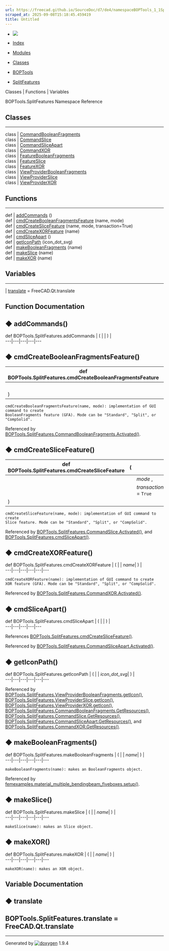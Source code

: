 ```yaml
---
url: https://freecad.github.io/SourceDoc/d7/de4/namespaceBOPTools_1_1SplitFeatures.html
scraped_at: 2025-09-08T15:18:45.459419
title: Untitled
---
```


  * [ ![](https://www.freecad.org/svg/logo-freecad.svg) ](https://freecadweb.org "FreeCAD")
  * [Index](../../index.html "Index")
  * [Modules](../../modules.html "Modules list")
  * [Classes](../../annotated.html "Annotated list")

  * [BOPTools](../../dc/dff/namespaceBOPTools.html)
  * [SplitFeatures](../../d7/de4/namespaceBOPTools_1_1SplitFeatures.html)

Classes | Functions | Variables

BOPTools.SplitFeatures Namespace Reference

##  Classes  
  
---  
class | [CommandBooleanFragments](../../d3/d93/classBOPTools_1_1SplitFeatures_1_1CommandBooleanFragments.html)  
class | [CommandSlice](../../d5/d56/classBOPTools_1_1SplitFeatures_1_1CommandSlice.html)  
class | [CommandSliceApart](../../d2/db2/classBOPTools_1_1SplitFeatures_1_1CommandSliceApart.html)  
class | [CommandXOR](../../d1/d26/classBOPTools_1_1SplitFeatures_1_1CommandXOR.html)  
class | [FeatureBooleanFragments](../../dc/d6e/classBOPTools_1_1SplitFeatures_1_1FeatureBooleanFragments.html)  
class | [FeatureSlice](../../d1/d28/classBOPTools_1_1SplitFeatures_1_1FeatureSlice.html)  
class | [FeatureXOR](../../da/dc0/classBOPTools_1_1SplitFeatures_1_1FeatureXOR.html)  
class | [ViewProviderBooleanFragments](../../d0/d5a/classBOPTools_1_1SplitFeatures_1_1ViewProviderBooleanFragments.html)  
class | [ViewProviderSlice](../../d5/d19/classBOPTools_1_1SplitFeatures_1_1ViewProviderSlice.html)  
class | [ViewProviderXOR](../../d9/de4/classBOPTools_1_1SplitFeatures_1_1ViewProviderXOR.html)  
  
##  Functions  
  
---  
def | [addCommands](../../d7/de4/namespaceBOPTools_1_1SplitFeatures.html#a7776b4ee5cbe0094a4c5738ae51bdd58) ()  
def | [cmdCreateBooleanFragmentsFeature](../../d7/de4/namespaceBOPTools_1_1SplitFeatures.html#ad8eb904015883fee20ff5ff0f4d1b8a3) (name, mode)  
def | [cmdCreateSliceFeature](../../d7/de4/namespaceBOPTools_1_1SplitFeatures.html#adcc81c011af1fa7bdbbbafc9c4ce3e47) (name, mode, transaction=True)  
def | [cmdCreateXORFeature](../../d7/de4/namespaceBOPTools_1_1SplitFeatures.html#a8dcec98a9235fefb05db9a09b58627e9) (name)  
def | [cmdSliceApart](../../d7/de4/namespaceBOPTools_1_1SplitFeatures.html#ac38ef321c49e5a920daf20b6614cdf7a) ()  
def | [getIconPath](../../d7/de4/namespaceBOPTools_1_1SplitFeatures.html#a8414fc6d96bf4b7e5b6d9524b002ae03) (icon_dot_svg)  
def | [makeBooleanFragments](../../d7/de4/namespaceBOPTools_1_1SplitFeatures.html#af9ed6877092255f3e541654472a6f0b3) (name)  
def | [makeSlice](../../d7/de4/namespaceBOPTools_1_1SplitFeatures.html#a1854ddd59d07b87e5fccdebd2bd05991) (name)  
def | [makeXOR](../../d7/de4/namespaceBOPTools_1_1SplitFeatures.html#a337717b0203812b3d7d9bd0e4f7751f7) (name)  
  
##  Variables  
  
---  
|
[translate](../../d7/de4/namespaceBOPTools_1_1SplitFeatures.html#a7f2babde11f2a036cc0ce5fcf4039b6b)
= FreeCAD.Qt.translate  
  
## Function Documentation

## ◆ addCommands()

def BOPTools.SplitFeatures.addCommands  | ( | | ) |   
---|---|---|---|---  
  
## ◆ cmdCreateBooleanFragmentsFeature()

def BOPTools.SplitFeatures.cmdCreateBooleanFragmentsFeature  | ( |  | _name_ ,   
---|---|---|---  
|  |  | _mode_  
| ) | |   
      
    
    cmdCreateBooleanFragmentsFeature(name, mode): implementation of GUI command to create
    BooleanFragments feature (GFA). Mode can be "Standard", "Split", or "CompSolid".

Referenced by
[BOPTools.SplitFeatures.CommandBooleanFragments.Activated()](../../d3/d93/classBOPTools_1_1SplitFeatures_1_1CommandBooleanFragments.html#a7b9e5d1014ca80db52c61ec1d7b566fe).

## ◆ cmdCreateSliceFeature()

def BOPTools.SplitFeatures.cmdCreateSliceFeature  | ( |  | _name_ ,   
---|---|---|---  
|  |  | _mode_ ,   
|  |  | _transaction_ = `True`  
| ) | |   
      
    
    cmdCreateSliceFeature(name, mode): implementation of GUI command to create
    Slice feature. Mode can be "Standard", "Split", or "CompSolid".

Referenced by
[BOPTools.SplitFeatures.CommandSlice.Activated()](../../d5/d56/classBOPTools_1_1SplitFeatures_1_1CommandSlice.html#ac38f0353cffad07b63ce820b45db249a),
and
[BOPTools.SplitFeatures.cmdSliceApart()](../../d7/de4/namespaceBOPTools_1_1SplitFeatures.html#ac38ef321c49e5a920daf20b6614cdf7a).

## ◆ cmdCreateXORFeature()

def BOPTools.SplitFeatures.cmdCreateXORFeature  | ( |  | _name_| ) |   
---|---|---|---|---|---  
      
    
    cmdCreateXORFeature(name): implementation of GUI command to create
    XOR feature (GFA). Mode can be "Standard", "Split", or "CompSolid".

Referenced by
[BOPTools.SplitFeatures.CommandXOR.Activated()](../../d1/d26/classBOPTools_1_1SplitFeatures_1_1CommandXOR.html#a20490f5a8071e5d3a140a6bc5f9c265e).

## ◆ cmdSliceApart()

def BOPTools.SplitFeatures.cmdSliceApart  | ( | | ) |   
---|---|---|---|---  
  
References
[BOPTools.SplitFeatures.cmdCreateSliceFeature()](../../d7/de4/namespaceBOPTools_1_1SplitFeatures.html#adcc81c011af1fa7bdbbbafc9c4ce3e47).

Referenced by
[BOPTools.SplitFeatures.CommandSliceApart.Activated()](../../d2/db2/classBOPTools_1_1SplitFeatures_1_1CommandSliceApart.html#a9fdd049797563a8aebd3a940b3d8f968).

## ◆ getIconPath()

def BOPTools.SplitFeatures.getIconPath  | ( |  | _icon_dot_svg_| ) |   
---|---|---|---|---|---  
  
Referenced by
[BOPTools.SplitFeatures.ViewProviderBooleanFragments.getIcon()](../../d0/d5a/classBOPTools_1_1SplitFeatures_1_1ViewProviderBooleanFragments.html#a6d64e19af6e69559355702c85693901a),
[BOPTools.SplitFeatures.ViewProviderSlice.getIcon()](../../d5/d19/classBOPTools_1_1SplitFeatures_1_1ViewProviderSlice.html#af38f34dc51a1d7ad35d7254a0bb74f5b),
[BOPTools.SplitFeatures.ViewProviderXOR.getIcon()](../../d9/de4/classBOPTools_1_1SplitFeatures_1_1ViewProviderXOR.html#a702f5dd1df55d22685d0b81f289516be),
[BOPTools.SplitFeatures.CommandBooleanFragments.GetResources()](../../d3/d93/classBOPTools_1_1SplitFeatures_1_1CommandBooleanFragments.html#a5c80cd30b4fcaaf5495950f7bb8c148b),
[BOPTools.SplitFeatures.CommandSlice.GetResources()](../../d5/d56/classBOPTools_1_1SplitFeatures_1_1CommandSlice.html#af40cf3948a1be7b70fefe5c0188c7fa3),
[BOPTools.SplitFeatures.CommandSliceApart.GetResources()](../../d2/db2/classBOPTools_1_1SplitFeatures_1_1CommandSliceApart.html#a938e8fe82ab851281db1b021d428970a),
and
[BOPTools.SplitFeatures.CommandXOR.GetResources()](../../d1/d26/classBOPTools_1_1SplitFeatures_1_1CommandXOR.html#a968e17ef20eec48954455ce5611b94aa).

## ◆ makeBooleanFragments()

def BOPTools.SplitFeatures.makeBooleanFragments  | ( |  | _name_| ) |   
---|---|---|---|---|---  
      
    
    makeBooleanFragments(name): makes an BooleanFragments object.

Referenced by
[femexamples.material_multiple_bendingbeam_fiveboxes.setup()](../../d6/d5c/namespacefemexamples_1_1material__multiple__bendingbeam__fiveboxes.html#a15478012e500a6a2f78cb4ec336e406e).

## ◆ makeSlice()

def BOPTools.SplitFeatures.makeSlice  | ( |  | _name_| ) |   
---|---|---|---|---|---  
      
    
    makeSlice(name): makes an Slice object.

## ◆ makeXOR()

def BOPTools.SplitFeatures.makeXOR  | ( |  | _name_| ) |   
---|---|---|---|---|---  
      
    
    makeXOR(name): makes an XOR object.

## Variable Documentation

## ◆ translate

BOPTools.SplitFeatures.translate = FreeCAD.Qt.translate  
---  
  
* * *

Generated by
[![doxygen](../../doxygen.svg)](https://www.doxygen.org/index.html) 1.9.4

